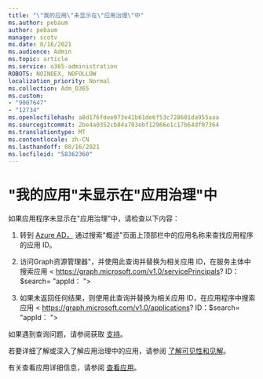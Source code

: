 ```yaml
---
title: "\"我的应用\"未显示在\"应用治理\"中"
ms.author: pebaum
author: pebaum
manager: scotv
ms.date: 8/16/2021
ms.audience: Admin
ms.topic: article
ms.service: o365-administration
ROBOTS: NOINDEX, NOFOLLOW
localization_priority: Normal
ms.collection: Adm_O365
ms.custom:
- "9007647"
- "12734"
ms.openlocfilehash: a8d176fdee073e41b61de6f53c728601da955aaa
ms.sourcegitcommit: 2be4a0352cb84a703ebf12966e1c17b64df07364
ms.translationtype: MT
ms.contentlocale: zh-CN
ms.lasthandoff: 08/16/2021
ms.locfileid: "58362360"
---
```

# <a name="my-app-isnt-showing-up-in-app-governance"></a>"我的应用"未显示在"应用治理"中

如果应用程序未显示在"应用治理"中，请检查以下内容：

1. 转到 [Azure AD，](https://aad.portal.azure.com/) 通过搜索"概述"页面上顶部栏中的应用名称来查找应用程序的应用 ID。

1. 访问Graph资源管理器"，并使用此查询并替换为相关应用 ID，在服务主体中搜索应用 <appId> < https://graph.microsoft.com/v1.0/servicePrincipals? ID：$search= "appId： <appId> ">

1. 如果未返回任何结果，则使用此查询并替换为相关应用 ID，在应用程序中搜索应用 <appId> < https://graph.microsoft.com/v1.0/applications? ID：$search= "appId： <appId> ">

如果遇到查询问题，请参阅获取 [支持](https://docs.microsoft.com/microsoft-365/business-video/get-help-support)。 

若要详细了解或深入了解应用治理中的应用，请参阅 [了解可见性和见解](https://docs.microsoft.com/microsoft-365/compliance/app-governance-visibility-insights-overview)。

有关查看应用详细信息，请参阅 [查看应用](https://docs.microsoft.com/microsoft-365/compliance/app-governance-visibility-insights-view-apps)。
